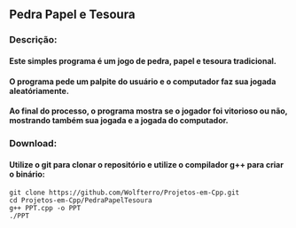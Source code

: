 ## Pedra Papel e Tesoura

### Descrição:

#### Este simples programa é um jogo de pedra, papel e tesoura tradicional.
#### O programa pede um palpite do usuário e o computador faz sua jogada aleatóriamente.
#### Ao final do processo, o programa mostra se o jogador foi vitorioso ou não, mostrando também sua jogada e a jogada do computador.

### Download:

#### Utilize o git para clonar o repositório e utilize o compilador g++ para criar o binário:

    git clone https://github.com/Wolfterro/Projetos-em-Cpp.git
    cd Projetos-em-Cpp/PedraPapelTesoura
    g++ PPT.cpp -o PPT
    ./PPT
